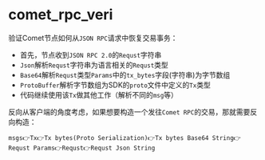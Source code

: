 # comet_rpc_veri

验证Comet节点如何从`JSON RPC`请求中恢复交易事务：

- 首先，节点收到`JSON RPC 2.0`的`Requst`字符串
- `Json`解析`Requst`字符串为语言相关的`Requst`类型
- `Base64`解析`Requst`类型`Params`中的`tx_bytes`字段(字符串)为字节数组
- `ProtoBuffer`解析字节数组为SDK的`proto`文件中定义的`Tx`类型
- 代码继续使用该`Tx`做其他工作（解析不同的`msg`等）


反向从客户端的角度考虑，如果想要构造一个发往`Comet RPC`的交易，那就需要反向构造：

`msgs👉Tx👉Tx bytes(Proto Serialization)👉Tx bytes Base64 String👉Requst Params👉Requst👉Requst Json String`
